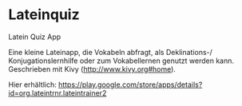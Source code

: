 # Lateinquiz
Latein Quiz App

Eine kleine Lateinapp, die Vokabeln abfragt, als Deklinations-/ Konjugationslernhilfe oder zum Vokabellernen genutzt werden kann.
Geschrieben mit Kivy (http://www.kivy.org#home).

Hier erhältlich: https://play.google.com/store/apps/details?id=org.lateintrnr.lateintrainer2
